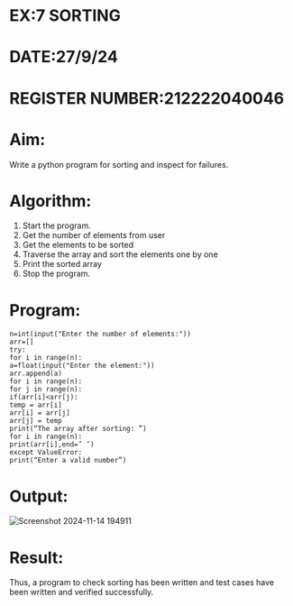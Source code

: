 # EX:7 SORTING
# DATE:27/9/24
# REGISTER NUMBER:212222040046
# Aim:
Write a python program for sorting and inspect for failures.
# Algorithm:
1. Start the program.
2. Get the number of elements from user
3. Get the elements to be sorted
4. Traverse the array and sort the elements one by one
5. Print the sorted array
6. Stop the program.
# Program:
```
n=int(input("Enter the number of elements:"))
arr=[]
try:
for i in range(n):
a=float(input("Enter the element:"))
arr.append(a)
for i in range(n):
for j in range(n):
if(arr[i]<arr[j):
temp = arr[i]
arr[i] = arr[j]
arr[j] = temp
print(“The array after sorting: ”)
for i in range(n):
print(arr[i],end=’ ’)
except ValueError:
print(“Enter a valid number”)
```
# Output:
![Screenshot 2024-11-14 194911](https://github.com/user-attachments/assets/c3f0da98-e653-4e01-a92e-5eb3a78243f4)
# Result:
Thus, a program to check sorting has been written and test cases have been written and verified
successfully.


